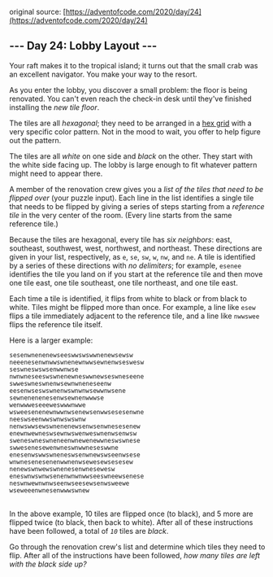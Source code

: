 original source: [https://adventofcode.com/2020/day/24](https://adventofcode.com/2020/day/24)
## --- Day 24: Lobby Layout ---
Your raft makes it to the tropical island; it turns out that the small crab was an excellent navigator. You make your way to the resort.

As you enter the lobby, you discover a small problem: the floor is being renovated. You can't even reach the check-in desk until they've finished installing the <em>new tile floor</em>.

The tiles are all <em>hexagonal</em>; they need to be arranged in a [hex grid](https://en.wikipedia.org/wiki/Hexagonal_tiling) with a very specific color pattern. Not in the mood to wait, you offer to help figure out the pattern.

The tiles are all <em>white</em> on one side and <em>black</em> on the other. They start with the white side facing up. The lobby is large enough to fit whatever pattern might need to appear there.

A member of the renovation crew gives you a <em>list of the tiles that need to be flipped over</em> (your puzzle input). Each line in the list identifies a single tile that needs to be flipped by giving a series of steps starting from a <em>reference tile</em> in the very center of the room. (Every line starts from the same reference tile.)

Because the tiles are hexagonal, every tile has <em>six neighbors</em>: east, southeast, southwest, west, northwest, and northeast. These directions are given in your list, respectively, as <code>e</code>, <code>se</code>, <code>sw</code>, <code>w</code>, <code>nw</code>, and <code>ne</code>. A tile is identified by a series of these directions with <em>no delimiters</em>; for example, <code>esenee</code> identifies the tile you land on if you start at the reference tile and then move one tile east, one tile southeast, one tile northeast, and one tile east.

Each time a tile is identified, it flips from white to black or from black to white. Tiles might be flipped more than once. For example, a line like <code>esew</code> flips a tile immediately adjacent to the reference tile, and a line like <code>nwwswee</code> flips the reference tile itself.

Here is a larger example:

<pre>
<code>sesenwnenenewseeswwswswwnenewsewsw
neeenesenwnwwswnenewnwwsewnenwseswesw
seswneswswsenwwnwse
nwnwneseeswswnenewneswwnewseswneseene
swweswneswnenwsewnwneneseenw
eesenwseswswnenwswnwnwsewwnwsene
sewnenenenesenwsewnenwwwse
wenwwweseeeweswwwnwwe
wsweesenenewnwwnwsenewsenwwsesesenwne
neeswseenwwswnwswswnw
nenwswwsewswnenenewsenwsenwnesesenew
enewnwewneswsewnwswenweswnenwsenwsw
sweneswneswneneenwnewenewwneswswnese
swwesenesewenwneswnwwneseswwne
enesenwswwswneneswsenwnewswseenwsese
wnwnesenesenenwwnenwsewesewsesesew
nenewswnwewswnenesenwnesewesw
eneswnwswnwsenenwnwnwwseeswneewsenese
neswnwewnwnwseenwseesewsenwsweewe
wseweeenwnesenwwwswnew
</code>
</pre>

In the above example, 10 tiles are flipped once (to black), and 5 more are flipped twice (to black, then back to white). After all of these instructions have been followed, a total of <em><code>10</code></em> tiles are <em>black</em>.

Go through the renovation crew's list and determine which tiles they need to flip. After all of the instructions have been followed, <em>how many tiles are left with the black side up?</em>


